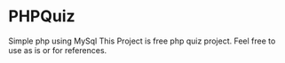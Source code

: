 # PHPQuiz
Simple php using MySql 
This Project is free php quiz project. Feel free to use as is or for references.

